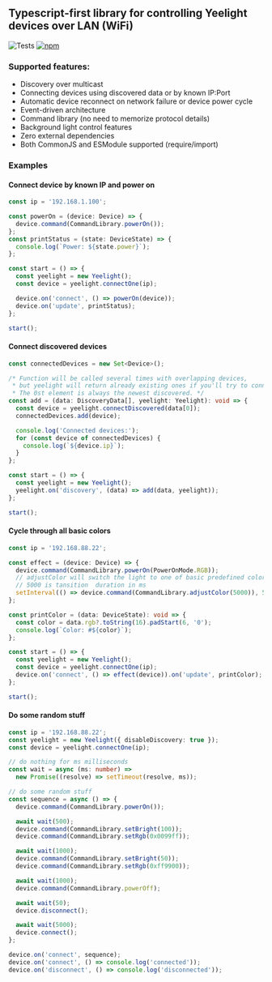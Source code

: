 ## Typescript-first library for controlling Yeelight devices over LAN (WiFi)

![Tests](https://github.com/Artiom-Karimov/yeelight-control/actions/workflows/run-tests.yml/badge.svg)
<a href="https://www.npmjs.com/package/yeelight-control">![npm](https://img.shields.io/npm/v/yeelight-control)</a>

### Supported features:

- Discovery over multicast
- Connecting devices using discovered data or by known IP:Port
- Automatic device reconnect on network failure or device power cycle
- Event-driven architecture
- Command library (no need to memorize protocol details)
- Background light control features
- Zero external dependencies
- Both CommonJS and ESModule supported (require/import)

### Examples

#### Connect device by known IP and power on

```typescript
const ip = '192.168.1.100';

const powerOn = (device: Device) => {
  device.command(CommandLibrary.powerOn());
};
const printStatus = (state: DeviceState) => {
  console.log(`Power: ${state.power}`);
};

const start = () => {
  const yeelight = new Yeelight();
  const device = yeelight.connectOne(ip);

  device.on('connect', () => powerOn(device));
  device.on('update', printStatus);
};

start();
```

#### Connect discovered devices

```typescript
const connectedDevices = new Set<Device>();

/* Function will be called several times with overlapping devices,
 * but yeelight will return already existing ones if you'll try to connect them again.
 * The 0st element is always the newest discovered. */
const add = (data: DiscoveryData[], yeelight: Yeelight): void => {
  const device = yeelight.connectDiscovered(data[0]);
  connectedDevices.add(device);

  console.log('Connected devices:');
  for (const device of connectedDevices) {
    console.log(`${device.ip}`);
  }
};

const start = () => {
  const yeelight = new Yeelight();
  yeelight.on('discovery', (data) => add(data, yeelight));
};

start();
```

#### Cycle through all basic colors

```typescript
const ip = '192.168.88.22';

const effect = (device: Device) => {
  device.command(CommandLibrary.powerOn(PowerOnMode.RGB));
  // adjustColor will switch the light to one of basic predefined colors.
  // 5000 is tansition  duration in ms
  setInterval(() => device.command(CommandLibrary.adjustColor(5000)), 5000);
};

const printColor = (data: DeviceState): void => {
  const color = data.rgb?.toString(16).padStart(6, '0');
  console.log(`Color: #${color}`);
};

const start = () => {
  const yeelight = new Yeelight();
  const device = yeelight.connectOne(ip);
  device.on('connect', () => effect(device)).on('update', printColor);
};

start();
```

#### Do some random stuff

```typescript
const ip = '192.168.88.22';
const yeelight = new Yeelight({ disableDiscovery: true });
const device = yeelight.connectOne(ip);

// do nothing for ms milliseconds
const wait = async (ms: number) =>
  new Promise((resolve) => setTimeout(resolve, ms));

// do some random stuff
const sequence = async () => {
  device.command(CommandLibrary.powerOn());

  await wait(500);
  device.command(CommandLibrary.setBright(100));
  device.command(CommandLibrary.setRgb(0x0099ff));

  await wait(1000);
  device.command(CommandLibrary.setBright(50));
  device.command(CommandLibrary.setRgb(0xff9900));

  await wait(1000);
  device.command(CommandLibrary.powerOff);

  await wait(50);
  device.disconnect();

  await wait(5000);
  device.connect();
};

device.on('connect', sequence);
device.on('connect', () => console.log('connected'));
device.on('disconnect', () => console.log('disconnected'));
```
